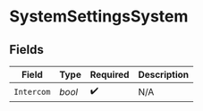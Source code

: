 # SystemSettingsSystem


## Fields

| Field              | Type               | Required           | Description        |
| ------------------ | ------------------ | ------------------ | ------------------ |
| `Intercom`         | *bool*             | :heavy_check_mark: | N/A                |